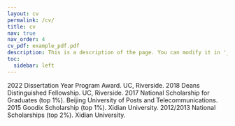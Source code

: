 ```yaml
---
layout: cv
permalink: /cv/
title: cv
nav: true
nav_order: 4
cv_pdf: example_pdf.pdf
description: This is a description of the page. You can modify it in '_pages/cv.md'. You can also change or remove the top pdf download button.
toc:
  sidebar: left
---
```

2022 Dissertation Year Program Award. UC, Riverside.
2018 Deans Distinguished Fellowship. UC, Riverside.
2017 National Scholarship for Graduates (top 1%). Beijing University of Posts and Telecommunications.
2015 Goodix Scholarship (top 1%). Xidian University.
2012/2013 National Scholarships (top 2%). Xidian University.
